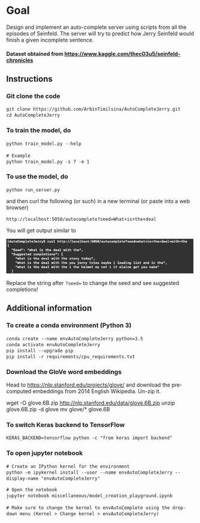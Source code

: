 # Goal
Design and implement  an auto-complete server using scripts from all the episodes of Seinfeld. The server will try to predict how Jerry Seinfeld would finish a given incomplete sentence.

#### Dataset obtained from https://www.kaggle.com/thec03u5/seinfeld-chronicles

## Instructions

### Git clone the code
```
git clone https://github.com/ArbinTimilsina/AutoCompleteJerry.git
cd AutoCompleteJerry
```

### To train the model, do
```
python train_model.py --help

# Example
python train_model.py -s 7 -e 1
```

### To use the model, do
```
python run_server.py
```
and then curl the following (or such) in a new terminal (or paste into a web browser)
```
http://localhost:5050/autocomplete?seed=What+is+the+deal
```

You will get output similar to

<img src="plots/output.png" style="width: 500px;"/>

Replace the string after ```?seed=``` to change the seed and see suggested completions!


## Additional information

### To create a conda environment (Python 3)
```
conda create --name envAutoCompleteJerry python=3.5
conda activate envAutoCompleteJerry
pip install --upgrade pip
pip install -r requirements/cpu_requirements.txt
```

### Download the GloVe word embeddings
Head to https://nlp.stanford.edu/projects/glove/ and download the pre-computed embeddings from 2014 English Wikipedia. Un-zip it.

wget -O glove.6B.zip http://nlp.stanford.edu/data/glove.6B.zip
unzip glove.6B.zip -d glove
mv glove/* glove.6B

### To switch Keras backend to TensorFlow
```
KERAS_BACKEND=tensorflow python -c "from keras import backend"
```

### To open jupyter notebook

```
# Create an IPython kernel for the environment
python -m ipykernel install --user --name envAutoCompleteJerry --display-name "envAutoCompleteJerry"
```

```
# Open the notebook
jupyter notebook miscellaneous/model_creation_playground.ipynb

# Make sure to change the kernel to envAutoComplete using the drop-down menu (Kernel > Change kernel > envAutoCompleteJerry)
```
